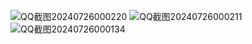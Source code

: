 ![QQ截图20240726000220](https://github.com/user-attachments/assets/9cc4aa2d-f5ca-47ea-8377-ba9e9c434c09)
![QQ截图20240726000211](https://github.com/user-attachments/assets/15a8c37d-d911-4273-a5ff-81fea827416c)
![QQ截图20240726000134](https://github.com/user-attachments/assets/ceb06197-219a-4cef-a5d3-a2affe8c3eea)
